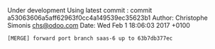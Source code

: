 Under development
Using latest commit :
commit a53063606a5aff62963f0cc4a149539ec35623b1
Author: Christophe Simonis <chs@odoo.com>
Date:   Wed Feb 1 18:06:03 2017 +0100

    [MERGE] forward port branch saas-6 up to 63b7db377ec